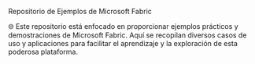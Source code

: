 Repositorio de Ejemplos de Microsoft Fabric

🌐 Este repositorio está enfocado en proporcionar ejemplos prácticos y demostraciones de Microsoft Fabric. Aquí se recopilan diversos casos de uso y aplicaciones para facilitar el aprendizaje y la exploración de esta poderosa plataforma.
